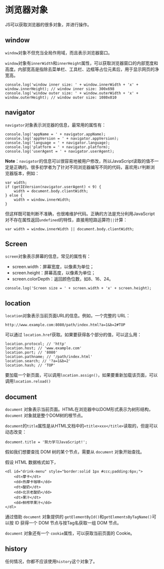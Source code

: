 # 浏览器对象

JS可以获取浏览器的很多对象，并进行操作。



## window

`window`对象不但充当全局作用域，而且表示浏览器窗口。

`window`对象有`innerWidth`和`innerHeight`属性，可以获取浏览器窗口的内部宽度和高度。内部宽高是指除去菜单栏、工具栏、边框等占位元素后，用于显示网页的净宽高。

```
console.log('window inner size: ' + window.innerWidth + 'x' + window.innerHeight); // window inner size: 300x698
console.log('window outer size: ' + window.outerWidth + 'x' + window.outerHeight); // window outer size: 1080x810
```



## navigator

`navigator`对象表示浏览器的信息，最常用的属性有：

```
console.log('appName = ' + navigator.appName);
console.log('appVersion = ' + navigator.appVersion);
console.log('language = ' + navigator.language);
console.log('platform = ' + navigator.platform);
console.log('userAgent = ' + navigator.userAgent);
```

**Note**：`navigator`的信息可以很容易地被用户修改，所以JavaScript读取的值不一定是正确的。很多初学者为了针对不同浏览器编写不同的代码，喜欢用`if`判断浏览器版本，例如：

```
var width;
if (getIEVersion(navigator.userAgent) < 9) {
    width = document.body.clientWidth;
} else {
    width = window.innerWidth;
}
```

但这样既可能判断不准确，也很难维护代码。正确的方法是充分利用JavaScript对不存在属性返回`undefined`的特性，直接用短路运算符`||`计算：

```
var width = window.innerWidth || document.body.clientWidth;
```



## Screen

`screen`对象表示屏幕的信息，常见的属性有：

- screen.width：屏幕宽度，以像素为单位；
- screen.height：屏幕高度，以像素为单位；
- screen.colorDepth：返回颜色位数，如8、16、24。

```
console.log('Screen size = ' + screen.width + 'x' + screen.height);
```





## location

`location`对象表示当前页面URL的信息。例如，一个完整的 URL：

`http://www.example.com:8080/path/index.html?a=1&b=2#TOP`

可以通过 `location.href`获取。如果要获得各个部分的值，可以这么用：

```
location.protocol; // 'http'
location.host; // 'www.example.com'
location.port; // '8080'
location.pathname; // '/path/index.html'
location.search; // '?a=1&b=2'
location.hash; // 'TOP'
```

要加载一个新页面，可以调用`location.assign()`，如果要重新加载该页面，可以调用`location.reload()`



## document

`document` 对象表示当前页面。HTML在浏览器中以DOM形式表示为树形结构，`document` 对象就是整个DOM树的根节点。

`document`的`title`属性是从HTML文档中的`<title>xxx</title>`读取的，但是可以动态改变：

```
document.title = '努力学习JavaScript!';
```

假如我们想要查找 DOM 树的某个节点，需要从 `document` 对象开始查找。

假设 HTML 数据格式如下，

```
<dl id="drink-menu" style="border:solid 1px #ccc;padding:6px;">
    <dt>摩卡</dt>
    <dd>热摩卡咖啡</dd>
    <dt>酸奶</dt>
    <dd>北京老酸奶</dd>
    <dt>果汁</dt>
    <dd>鲜榨苹果汁</dd>
</dl>
```

通过借助 `document` 对象提供的 `getElementById()`和`getElementsByTagName()`可以按 ID 获得一个 DOM 节点与按Tag名获取一组 DOM 节点。

`document` 对象还有一个 `cookie`属性，可以获取当前页面的 Cookie。



## history

任何情况，你都不应该使用`history`这个对象了。